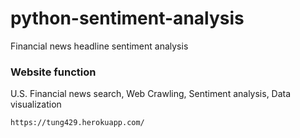 # python-sentiment-analysis
Financial news headline sentiment analysis

### Website function
U.S. Financial news search, Web Crawling, Sentiment analysis, Data visualization

```
https://tung429.herokuapp.com/
```
